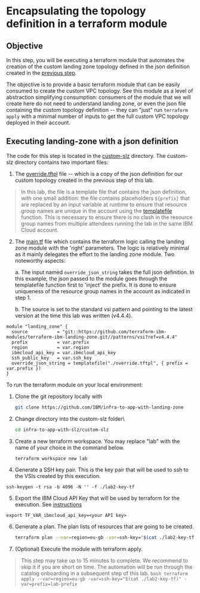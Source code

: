 # Encapsulating the topology definition in a terraform module


## Objective

In this step, you will be executing a terraform module that automates
the creation of the custom landing zone topology defined in the json
definition created in the [previous step](./10-customizing.md).

The objective is to provide a basic terraform module that can be easily
consumed to create the custom VPC topology. See this module as a level
of abstraction simplifying consumption: consumers of the module that we
will create here do not need to understand landing zone, or even the
json file containing the custom topology definition -- they can "just" run
`terraform apply` with a minimal number of inputs to get the full custom
VPC topology deployed in their account.

## Executing landing-zone with a json definition

The code for this step is located in the [custom-slz](https://github.com/IBM/infra-to-app-with-landing-zone/tree/main/custom-slz) directory. The custom-slz directory contains two
important files:
1.  The [override.tftpl](https://github.com/IBM/infra-to-app-with-landing-zone/blob/main/custom-slz/override.tftpl) file -- which is a copy of the json definition for our custom topology created in the previous step of this lab.
> In this lab, the file is a template file that contains the json definition, with one small addition: the file contains placeholders `${prefix}` that are replaced by an input variable at runtime to ensure that resource group names are unique in the account using the [templatefile](https://developer.hashicorp.com/terraform/language/functions/templatefile) function. This is necessary to ensure there is no clash in the resource group names from multiple attendees running the lab in the same IBM Cloud account.
2.  The [main.tf](https://github.com/IBM/infra-to-app-with-landing-zone/blob/main/custom-slz/main.tf) file which contains the terraform logic calling the landing zone module with the 'right' parameters. The logic is relatively minimal as it mainly delegates the effort to the landing zone module. Two noteworthy aspects:

    a.  The input named `override_json_string` takes the full json definition. In this example, the json passed to the module goes through the templatefile function first to 'inject' the prefix. It is done to ensure uniqueness of the resource group names in the account as indicated in step 1.

    b.  The source is set to the standard vsi pattern and pointing to the latest version at the time this lab was written (v4.4.4).

```hcl
module "landing_zone" {
  source           = "git::https://github.com/terraform-ibm-modules/terraform-ibm-landing-zone.git//patterns/vsi?ref=v4.4.4"
  prefix           = var.prefix
  region           = var.region
  ibmcloud_api_key = var.ibmcloud_api_key
  ssh_public_key   = var.ssh_key
  override_json_string = templatefile("./override.tftpl", { prefix = var.prefix })
}
```

To run the terraform module on your local environment:

1.  Clone the git repository locally with
    ```bash
    git clone https://github.com/IBM/infra-to-app-with-landing-zone
    ```

2.  Change directory into the custom-slz folder\
    ```bash
    cd infra-to-app-with-slz/custom-slz
    ```

3.  Create a new terraform workspace. You may replace "lab" with the
    name of your choice in the command below.
    ```bash
    terraform workspace new lab
    ```

4.  Generate a SSH key pair. This is the key pair that will be used to ssh to the VSIs created by this execution.
```
ssh-keygen -t rsa -b 4096 -N '' -f ./lab2-key-tf
```

5.  Export the IBM Cloud API Key that will be used by terraform for the execution. See [instructions](https://cloud.ibm.com/docs/account?topic=account-userapikey&interface=ui)
```
export TF_VAR_ibmcloud_api_key=<your API key>
``` 

6.  Generate a plan. The plan lists of resources that are going to be created.
    ```bash
    terraform plan --var=region=eu-gb -var=ssh-key="$(cat ./lab2-key-tf)" -var=prefix=lab-prefix
    ```

7.  (Optional) Execute the module with terraform apply.
> This step may take up to 15 minutes to complete. We recommend to skip it if you are short on time. The automation will be run through the catalog onboarding in a subsequent step of this lab.
    ```bash
    terraform apply --var=region=eu-gb -var=ssh-key="$(cat ./lab2-key-tf)" -var=prefix=lab-prefix
    ```